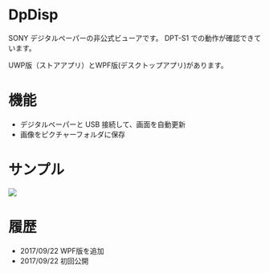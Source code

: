 # DpDisp

SONY デジタルペーパーの非公式ビューアです。
DPT-S1 での動作が確認できています。

UWP版（ストアアプリ）とWPF版(デスクトップアプリ)があります。

# 機能

- デジタルペーパーと USB 接続して、画面を自動更新
- 画像をピクチャーフォルダに保存

# サンプル

<image src="images/001.jpg">

# 履歴

- 2017/09/22 WPF版を追加
- 2017/09/22 初回公開


